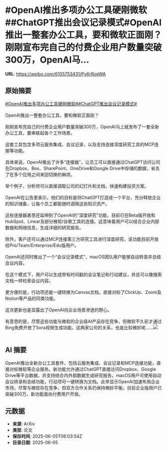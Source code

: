 # #OpenAI推出多项办公工具硬刚微软##ChatGPT推出会议记录模式#OpenAI推出一整套办公工具，要和微软正面刚？刚刚宣布完自己的付费企业用户数量突破300万，OpenAI马...

**URL**: https://weibo.com/6105753431/Pv6rRoeWA

## 原始摘要

<a href="https://m.weibo.cn/search?containerid=231522type%3D1%26t%3D10%26q%3D%23OpenAI%E6%8E%A8%E5%87%BA%E5%A4%9A%E9%A1%B9%E5%8A%9E%E5%85%AC%E5%B7%A5%E5%85%B7%E7%A1%AC%E5%88%9A%E5%BE%AE%E8%BD%AF%23&amp;extparam=%23OpenAI%E6%8E%A8%E5%87%BA%E5%A4%9A%E9%A1%B9%E5%8A%9E%E5%85%AC%E5%B7%A5%E5%85%B7%E7%A1%AC%E5%88%9A%E5%BE%AE%E8%BD%AF%23" data-hide=""><span class="surl-text">#OpenAI推出多项办公工具硬刚微软#</span></a><a href="https://m.weibo.cn/search?containerid=231522type%3D1%26t%3D10%26q%3D%23ChatGPT%E6%8E%A8%E5%87%BA%E4%BC%9A%E8%AE%AE%E8%AE%B0%E5%BD%95%E6%A8%A1%E5%BC%8F%23&amp;extparam=%23ChatGPT%E6%8E%A8%E5%87%BA%E4%BC%9A%E8%AE%AE%E8%AE%B0%E5%BD%95%E6%A8%A1%E5%BC%8F%23" data-hide=""><span class="surl-text">#ChatGPT推出会议记录模式#</span></a><br><br>OpenAI推出一整套办公工具，要和微软正面刚？<br><br>刚刚宣布完自己的付费企业用户数量突破300万，OpenAI马上就发布了一套全新办公工具，要串联起各个工作场景。<br><br>这套工具包含多项云服务集成、会议记录，以及支持连接深度研究工具的MCP连接等功能。<br><br>具体来说，OpenAI推出了许多“连接器”，让员工可以直接通过ChatGPT访问公司在Dropbox、Box、SharePoint、OneDrive和Google Drive中存储的数据，省去了在多个应用之间来回切换的麻烦。<br><br>举个例子，分析师可以直接调取公司的幻灯片和文档，快速构建投资方案。<br><br>OpenAI在公告里表示，他们的目标是将ChatGPT打造成一个平台，充分释放企业的知识储备，让每个员工都能随时调用这些知识资产。<br><br>这些连接器甚至还延伸到了OpenAI的“深度研究”功能，目前已在Beta版开放和HubSpot、Linear及部分微软/谷歌工具的连接。这意味着用户可以结合企业内部数据和网络信息，生成详细的研究报告。<br><br>除外，客户还可以通过MCP连接第三方研究工具进行深度研究，该功能目前开放给Pro/Team/Enterprise/Edu版用户。<br><br>OpenAI还同时推出了一个“会议记录模式”，macOS团队用户能够自动转录并总结会议内容。<br><br>在这个模式下，用户可以生成带有时间戳的会议笔记和行动建议，并且可以像搜索文档一样检索会议内容。<br><br>更方便的是，行动项还能一键转换为Canvas文档，直接对标了ClickUp、Zoom及Notion等产品的同类功能。<br><br>这次更新也是显露出了OpenAI向企业场景渗透的野心。<br><br>有意思的是，尽管这些功能与微软的企业级AI产品存在竞争，但微软不久前才通过Bing免费开放了Sora视频生成功能。这两家公司的关系，也是比较微妙呢……<img style="" src="https://tvax1.sinaimg.cn/large/006Fd7o3gy1i249orfg58j30t60jwwj6.jpg" referrerpolicy="no-referrer"><br><br>

## AI 摘要

OpenAI推出全新办公工具套件，包括云服务集成、会议记录和MCP连接功能，直接对标微软等企业服务。新功能允许通过ChatGPT直接访问Dropbox、Google Drive等平台数据，并支持结合内外部数据生成研究报告。macOS用户可使用自动会议转录和总结功能，行动项可一键转换为文档。此举显示OpenAI加速布局企业市场，尽管与微软存在竞争，但双方合作关系仍保持微妙平衡。目前企业版用户已突破300万，新功能面向付费用户开放。

## 元数据

- **来源**: ArXiv
- **类型**: 论文
- **保存时间**: 2025-06-05T06:03:54Z
- **目录日期**: 2025-06-05
